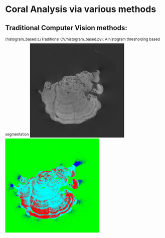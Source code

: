 # Coral Analysis via various methods
## Traditional Computer Vision methods:
<sup>[histogram_based](./Traditional CV/histogram_based.py): A histogram thresholding based segmentation</sup>
<img src="https://github.com/SimonZeng7108/Coral_Analysis/blob/main/image_denoised.jpg" width="300" height="300">
<img src="https://github.com/SimonZeng7108/Coral_Analysis/blob/main/Traditional%20CV/histogram.png" width="300" height="300"><br/>

